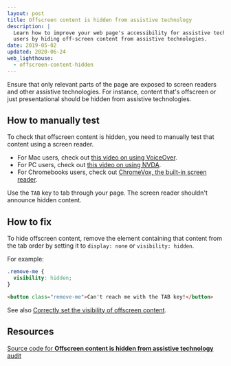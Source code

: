 ```yaml
---
layout: post
title: Offscreen content is hidden from assistive technology
description: |
  Learn how to improve your web page's accessibility for assistive technology
  users by hiding off-screen content from assistive technologies.
date: 2019-05-02
updated: 2020-06-24
web_lighthouse:
  - offscreen-content-hidden
---
```


Ensure that only relevant parts of the page are exposed to screen readers and
other assistive technologies.
For instance,
content that's offscreen or just presentational
should be hidden from assistive technologies.

## How to manually test

To check that offscreen content is hidden,
you need to manually test that content using a screen reader.
- For Mac users, check out
[this video on using VoiceOver](https://www.youtube.com/watch?v=5R-6WvAihms&list=PLNYkxOF6rcICWx0C9LVWWVqvHlYJyqw7g&index=6).
- For PC users, check out
[this video on using NVDA](https://www.youtube.com/watch?v=Jao3s_CwdRU&list=PLNYkxOF6rcICWx0C9LVWWVqvHlYJyqw7g&index=4).
- For Chromebooks users, check out
[ChromeVox, the built-in screen reader](https://support.google.com/chromebook/answer/7031755?hl=en).

Use the `TAB` key to tab through your page.
The screen reader shouldn't announce hidden content.

## How to fix

To hide offscreen content,
remove the element containing that content from the
tab order by setting it to `display: none` or `visibility: hidden`.

For example:

```css
.remove-me {
  visibility: hidden;
}
```

```html
<button class="remove-me">Can't reach me with the TAB key!</button>
```

See also [Correctly set the visibility of offscreen content](/keyboard-access/#correctly-set-the-visibility-of-offscreen-content).

## Resources

[Source code for **Offscreen content is hidden from assistive technology** audit](https://github.com/GoogleChrome/lighthouse/blob/ecd10efc8230f6f772e672cd4b05e8fbc8a3112d/lighthouse-core/audits/accessibility/manual/offscreen-content-hidden.js)
